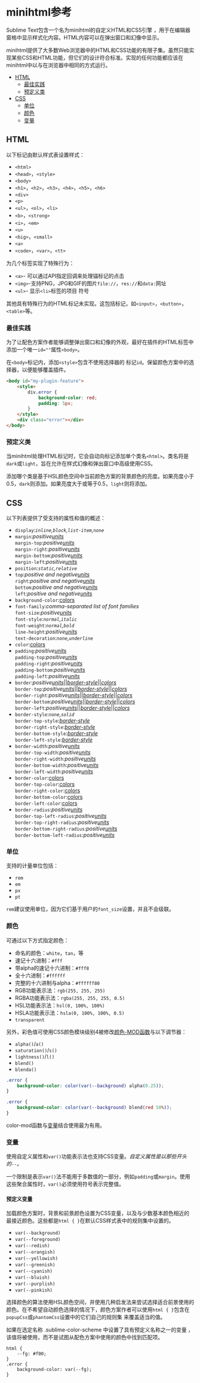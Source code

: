 # minihtml参考

Sublime Text包含一个名为minihtml的自定义HTML和CSS引擎 ，用于在编辑器窗格中显示样式化内容。HTML内容可以在弹出窗口和幻像中显示。

minihtml提供了大多数Web浏览器中的HTML和CSS功能的有限子集。虽然只能实现某些CSS和HTML功能，但它们的设计符合标准。实现的任何功能都应该在minihtml中以与在浏览器中相同的方式运行。

*   [HTML](minihtml#html)
    *   [最佳实践](minihtml#best_practices)
    *   [预定义类](minihtml#predefined_classes)
*   [CSS](minihtml#css)
    *   [单位](minihtml#units)
    *   [颜色](minihtml#colors)
    *   [变量](minihtml#variables)

## HTML

以下标记由默认样式表设置样式：

*   `<html>`
*   `<head>`，`<style>`
*   `<body>`
*   `<h1>`，`<h2>`，`<h3>`，`<h4>`，`<h5>`，`<h6>`
*   `<div>`
*   `<p>`
*   `<ul>`，`<ol>`，`<li>`
*   `<b>`，`<strong>`
*   `<i>`，`<em>`
*   `<u>`
*   `<big>`，`<small>`
*   `<a>`
*   `<code>`，`<var>`，`<tt>`

为几个标签实现了特殊行为：

*   `<a>`\- 可以通过API指定回调来处理锚标记的点击
*   `<img>`\-支持PNG，JPG和GIF的图片`file://`，`res://`和`data:`网址
*   `<ul>`\- 显示`<li>`标签的项目 符号

其他具有特殊行为的HTML标记未实现。这包括标记，如`<input>`，`<button>`，`<table>`等。

### 最佳实践

为了让配色方案作者能够调整弹出窗口和幻像的外观，最好在插件的HTML标签中添加一个唯一`id=""`属性`<body>`。

在`<body>`标记内，添加`<style>`包含不使用选择器的 标记`id`。保留颜色方案中的选择器，以便能够覆盖插件。

~~~html
<body id="my-plugin-feature">
    <style>
        div.error {
            background-color: red;
            padding: 5px;
        }
    </style>
    <div class="error"></div>
</body>
~~~

### 预定义类

当minihtml处理HTML标记时，它会自动向标记添加单个类名`<html>`。类名将是`dark`或`light`，旨在允许在样式幻像和弹出窗口中高级使用CSS。

添加哪个类是基于HSL颜色空间中当前颜色方案的背景颜色的亮度。如果亮度小于0.5，`dark`则添加。如果亮度大于或等于0.5，`light`则将添加。

## CSS

以下列表提供了受支持的属性和值的概述：

*   `display`:*`inline`,`block`,`list-item`,`none`*
*   `margin`:*positive[units](minihtml#units)*  
    `margin-top`:*positive[units](minihtml#units)*  
    `margin-right`:*positive[units](minihtml#units)*  
    `margin-bottom`:*positive[units](minihtml#units)*  
    `margin-left`:*positive[units](minihtml#units)*
*   `position`:*`static`,`relative`*
*   `top`:*positive and negative[units](minihtml#units)*  
    `right`:*positive and negative[units](minihtml#units)*  
    `bottom`:*positive and negative[units](minihtml#units)*  
    `left`:*positive and negative[units](minihtml#units)*
*   `background-color`:[colors](minihtml#colors)
*   `font-family`:*comma-separated list of font families*  
    `font-size`:*positive[units](minihtml#units)*  
    `font-style`:*`normal`,`italic`*  
    `font-weight`:*`normal`,`bold`*  
    `line-height`:*positive[units](minihtml#units)*  
    `text-decoration`:*`none`,`underline`*
*   `color`:[colors](minihtml#colors)
*   `padding`:*positive[units](minihtml#units)*  
    `padding-top`:*positive[units](minihtml#units)*  
    `padding-right`:*positive[units](minihtml#units)*  
    `padding-bottom`:*positive[units](minihtml#units)*  
    `padding-left`:*positive[units](minihtml#units)*
*   `border`:*positive[units](minihtml#units)*||*[border-style](minihtml#border-style)*||*[colors](minihtml#colors)*  
    `border-top`:*positive[units](minihtml#units)*||*[border-style](minihtml#border-style)*||*[colors](minihtml#colors)*  
    `border-right`:*positive[units](minihtml#units)*||*[border-style](minihtml#border-style)*||*[colors](minihtml#colors)*  
    `border-bottom`:*positive[units](minihtml#units)*||*[border-style](minihtml#border-style)*||*[colors](minihtml#colors)*  
    `border-left`:*positive[units](minihtml#units)*||*[border-style](minihtml#border-style)*||*[colors](minihtml#colors)*
*   `border-style`:*`none`,`solid`*  
    `border-top-style`:*[border-style](minihtml#border-style)*  
    `border-right-style`:*[border-style](minihtml#border-style)*  
    `border-bottom-style`:*[border-style](minihtml#border-style)*  
    `border-left-style`:*[border-style](minihtml#border-style)*
*   `border-width`:*positive[units](minihtml#units)*  
    `border-top-width`:*positive[units](minihtml#units)*  
    `border-right-width`:*positive[units](minihtml#units)*  
    `border-bottom-width`:*positive[units](minihtml#units)*  
    `border-left-width`:*positive[units](minihtml#units)*
*   `border-color`:[colors](minihtml#colors)  
    `border-top-color`:[colors](minihtml#colors)  
    `border-right-color`:[colors](minihtml#colors)  
    `border-bottom-color`:[colors](minihtml#colors)  
    `border-left-color`:[colors](minihtml#colors)
*   `border-radius`:*positive[units](minihtml#units)*  
    `border-top-left-radius`:*positive[units](minihtml#units)*  
    `border-top-right-radius`:*positive[units](minihtml#units)*  
    `border-bottom-right-radius`:*positive[units](minihtml#units)*  
    `border-bottom-left-radius`:*positive[units](minihtml#units)*

### 单位

支持的计量单位包括：

*   `rem`
*   `em`
*   `px`
*   `pt`

`rem`建议使用单位，因为它们基于用户的`font_size`设置，并且不会级联。

### 颜色

可通过以下方式指定颜色：

*   命名的颜色：`white`，`tan`，等
*   速记十六进制：`#fff`
*   带alpha的速记十六进制：`#fff8`
*   全十六进制：`#ffffff`
*   完整的十六进制与alpha：`#ffffff80`
*   RGB功能表示法：`rgb(255, 255, 255)`
*   RGBA功能表示法：`rgba(255, 255, 255, 0.5)`
*   HSL功能表示法：`hsl(0, 100%, 100%)`
*   HSLA功能表示法：`hsla(0, 100%, 100%, 0.5)`
*   `transparent`

另外，彩色值可使用CSS颜色模块级别4被修改[颜色-MOD函数](https://drafts.csswg.org/css-color-4/#modifying-colors)与以下调节器：
*   `alpha()`/`a()`
*   `saturation()`/`s()`
*   `lightness()`/`l()`
*   `blend()`
*   `blenda()`

~~~css
.error {
    background-color: color(var(--background) alpha(0.25));
}
~~~

~~~css
.error {
    background-color: color(var(--background) blend(red 50%));
}
~~~

color-mod函数与[变量](minihtml#variables)结合使用最为有用。

### 变量

使用自定义属性和`var()`功能表示法也支持CSS变量。*自定义属性是以那些开头的`--`。*

一个限制是表示`var()`法不能用于多数值的一部分，例如`padding`或`margin`。使用这些聚合属性时，`var()`必须使用符号表示完整值。

#### 预定义变量

加载颜色方案时，背景和前景颜色设置为CSS变量，以及与少数基本颜色相近的最接近颜色。这些都是`html { }`在默认CSS样式表中的规则集中设置的。

*   `var(--background)`
*   `var(--foreground)`
*   `var(--redish)`
*   `var(--orangish)`
*   `var(--yellowish)`
*   `var(--greenish)`
*    `var(--cyanish)`
*   `var(--bluish)`
*   `var(--purplish)`
*   `var(--pinkish)`

选择颜色的算法使用HSL颜色空间，并使用几种启发法来尝试选择适合前景使用的颜色。在不希望自动颜色选择的情况下，颜色方案作者可以使用`html { }`包含在`popupCss`或`phantomCss`设置中的它们自己的规则集 来覆盖适当的值。


如果在选定名称 .sublime-color-scheme 中设置了具有预定义名称之一的变量 ，该值将被使用，而不是试图从配色方案中使用的颜色中找到匹配项。


~~~
html {
    --fg: #f00;
}
.error {
    background-color: var(--fg);
}
~~~